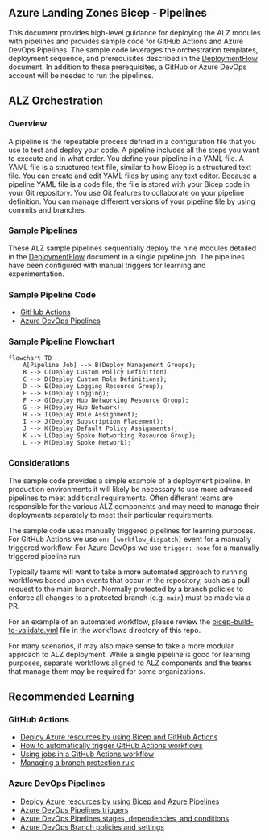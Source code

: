<!-- markdownlint-disable -->

## Azure Landing Zones Bicep - Pipelines

<!-- markdownlint-restore -->

This document provides high-level guidance for deploying the ALZ modules with pipelines and provides sample code for GitHub Actions and Azure DevOps Pipelines. The sample code leverages the orchestration templates, deployment sequence, and prerequisites described in the [DeploymentFlow](https://github.com/Azure/ALZ-Bicep/wiki/DeploymentFlow) document. In addition to these prerequisites, a GitHub or Azure DevOps account will be needed to run the pipelines.

## ALZ Orchestration

### Overview

A pipeline is the repeatable process defined in a configuration file that you use to test and deploy your code. A pipeline includes all the steps you want to execute and in what order. You define your pipeline in a YAML file. A YAML file is a structured text file, similar to how Bicep is a structured text file. You can create and edit YAML files by using any text editor. Because a pipeline YAML file is a code file, the file is stored with your Bicep code in your Git repository. You use Git features to collaborate on your pipeline definition. You can manage different versions of your pipeline file by using commits and branches.

### Sample Pipelines

These ALZ sample pipelines sequentially deploy the nine modules detailed in the [DeploymentFlow](https://github.com/Azure/ALZ-Bicep/wiki/DeploymentFlow) document in a single pipeline job. The pipelines have been configured with manual triggers for learning and experimentation.

### Sample Pipeline Code

- [GitHub Actions](https://github.com/Azure/ALZ-Bicep/wiki/PipelinesGitHub)
- [Azure DevOps Pipelines](https://github.com/Azure/ALZ-Bicep/wiki/PipelinesADO)

### Sample Pipeline Flowchart

```mermaid
flowchart TD
    A[Pipeline Job] --> B(Deploy Management Groups);
    B --> C(Deploy Custom Policy Definition)
    C --> D(Deploy Custom Role Definitions);
    D --> E(Deploy Logging Resource Group);
    E --> F(Deploy Logging);
    F --> G(Deploy Hub Networking Resource Group);
    G --> H(Deploy Hub Network);
    H --> I(Deploy Role Assignment);
    I --> J(Deploy Subscription Placement);
    J --> K(Deploy Default Policy Assignments);
    K --> L(Deploy Spoke Networking Resource Group);
    L --> M(Deploy Spoke Network);
```

### Considerations

The sample code provides a simple example of a deployment pipeline. In production environments it will likely be necessary to use more advanced pipelines to meet additional requirements. Often different teams are responsible for the various ALZ components and may need to manage their deployments separately to meet their particular requirements.

The sample code uses manually triggered pipelines for learning purposes. For GitHub Actions we use `on: [workflow_dispatch]` event for a manually triggered workflow. For Azure DevOps we use `trigger: none` for a manually triggered pipeline run.

Typically teams will want to take a more automated approach to running workflows based upon events that occur in the repository, such as a pull request to the main branch. Normally protected by a branch policies to enforce all changes to a protected branch (e.g. `main`) must be made via a PR.

For an example of an automated workflow, please review the [bicep-build-to-validate.yml](https://github.com/Azure/ALZ-Bicep/blob/main/.github/workflows/bicep-build-to-validate.yml) file in the workflows directory of this repo.

For many scenarios, it may also make sense to take a more modular approach to ALZ deployment. While a single pipeline is good for learning purposes, separate workflows aligned to ALZ components and the teams that manage them may be required for some organizations.

## Recommended Learning

### GitHub Actions

- [Deploy Azure resources by using Bicep and GitHub Actions](https://docs.microsoft.com/learn/paths/bicep-github-actions/)
- [How to automatically trigger GitHub Actions workflows](https://docs.github.com/actions/using-workflows/triggering-a-workflow)
- [Using jobs in a GitHub Actions workflow](https://docs.github.com/actions/using-jobs/using-jobs-in-a-workflow)
- [Managing a branch protection rule](https://docs.github.com/en/repositories/configuring-branches-and-merges-in-your-repository/defining-the-mergeability-of-pull-requests/managing-a-branch-protection-rule)

### Azure DevOps Pipelines

- [Deploy Azure resources by using Bicep and Azure Pipelines](https://docs.microsoft.com/learn/paths/bicep-azure-pipelines/)
- [Azure DevOps Pipelines triggers](https://docs.microsoft.com/azure/devops/pipelines/build/triggers?view=azure-devops)
- [Azure DevOps Pipelines stages, dependencies, and conditions](https://docs.microsoft.com/azure/devops/pipelines/process/stages?view=azure-devops&tabs=yaml)
- [Azure DevOps Branch policies and settings](https://docs.microsoft.com/azure/devops/repos/git/branch-policies?view=azure-devops&tabs=browser)
